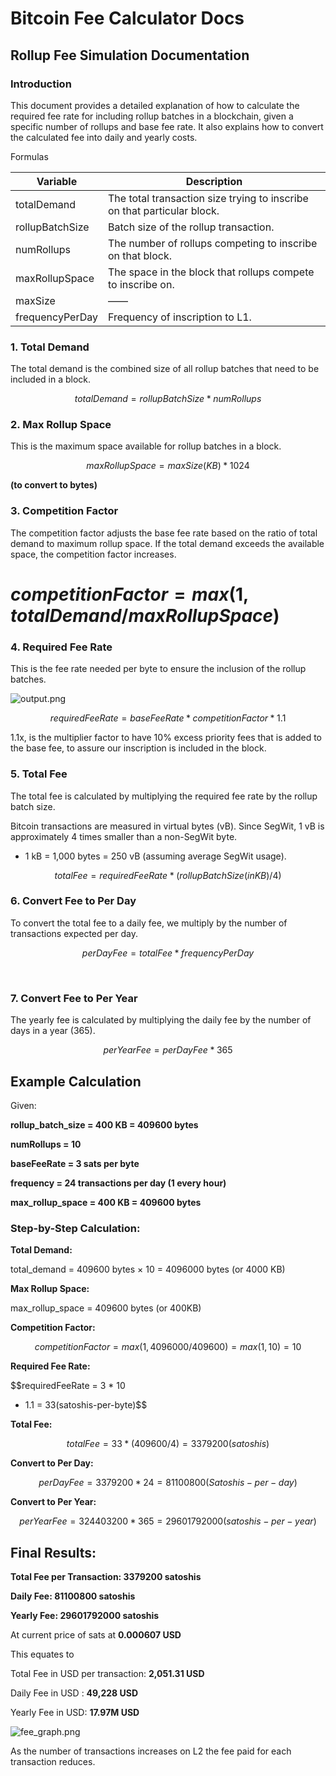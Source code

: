 # Bitcoin Fee Calculator Docs

## Rollup Fee Simulation Documentation

### **Introduction**

This document provides a detailed explanation of how to calculate the required fee rate for including rollup batches in a blockchain, given a specific number of rollups and base fee rate. It also explains how to convert the calculated fee into daily and yearly costs.

Formulas

| **Variable**    | **Description**                                                         |
| --------------- | ----------------------------------------------------------------------- |
| totalDemand     | The total transaction size trying to inscribe on that particular block. |
| rollupBatchSize | Batch size of the rollup transaction.                                   |
| numRollups      | The number of rollups competing to inscribe on that block.              |
| maxRollupSpace  | The space in the block that rollups compete to inscribe on.             |
| maxSize         | ——                                                                      |
| frequencyPerDay | Frequency of inscription to L1.                                         |

### 1. **Total Demand**

The total demand is the combined size of all rollup batches that need to be included in a block.

$$totalDemand = rollupBatchSize * numRollups$$

### 2. Max Rollup Space

This is the maximum space available for rollup batches in a block.

$$maxRollupSpace = maxSize (KB) * 1024$$

**(to convert to bytes)**

### 3. Competition Factor

The competition factor adjusts the base fee rate based on the ratio of total demand to maximum rollup space. If the total demand exceeds the available space, the competition factor increases.

# $competitionFactor = max(1, totalDemand / maxRollupSpace)$

### 4. Required Fee Rate

This is the fee rate needed per byte to ensure the inclusion of the rollup batches.

![output.png](Bitcoin%20Fee%20Calculator%20Docs%2044cc8157c2be4924b3900e5af32e6d6c/output.png)

$$requiredFeeRate = baseFeeRate * competitionFactor * 1.1$$

1.1x, is the multiplier factor to have 10% excess priority fees that is added to the base fee, to assure our inscription is included in the block.

### 5. Total Fee

The total fee is calculated by multiplying the required fee rate by the rollup batch size.

Bitcoin transactions are measured in virtual bytes (vB). Since SegWit, 1 vB is approximately 4 times smaller than a non-SegWit byte.

- 1 kB = 1,000 bytes = 250 vB (assuming average SegWit usage).

$$totalFee=requiredFeeRate * (rollupBatchSize(in KB) / 4)$$

### 6. Convert Fee to Per Day

To convert the total fee to a daily fee, we multiply by the number of transactions expected per day.

$$perDayFee=totalFee * frequencyPerDay$$

​

### 7. Convert Fee to Per Year

The yearly fee is calculated by multiplying the daily fee by the number of days in a year (365).

$$perYearFee=perDayFee * 365$$

## Example Calculation

Given:

**rollup_batch_size = 400 KB = 409600 bytes**

**numRollups = 10**

**baseFeeRate = 3 sats per byte**

**frequency = 24 transactions per day (1 every hour)**

**max_rollup_space = 400 KB = 409600 bytes**

### Step-by-Step Calculation:

**Total Demand:**

total_demand = 409600 bytes × 10 = 4096000 bytes (or 4000 KB)

**Max Rollup Space:**

max_rollup_space = 409600 bytes (or 400KB)

**Competition Factor:**

$$
competitionFactor=max(1,4096000/409600)=max(1,10)=10
$$

**Required Fee Rate:**

$$requiredFeeRate = 3 * 10
* 1.1 = 33(satoshis-per-byte)$$

**Total Fee:**

$$totalFee = 33 * (409600 / 4) = 3379200(satoshis)$$

**Convert to Per Day:**

$$perDayFee = 3379200 * 24 = 81100800(Satoshis-per-day)$$

**Convert to Per Year:**

$$perYearFee = 324403200 * 365 = 29601792000(satoshis-per-year)$$

## Final Results:

**Total Fee per Transaction: 3379200 satoshis**

**Daily Fee: 81100800 satoshis**

**Yearly Fee: 29601792000 satoshis**

At current price of sats at **0.000607 USD**

This equates to

Total Fee in USD per transaction: **2,051.31 USD**

Daily Fee in USD : **49,228 USD**

Yearly Fee in USD: **17.97M USD**

![fee_graph.png](Bitcoin%20Fee%20Calculator%20Docs%2044cc8157c2be4924b3900e5af32e6d6c/fee_graph.png)

As the number of transactions increases on L2 the fee paid for each transaction reduces.
